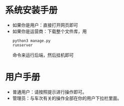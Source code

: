 # 系统安装手册
- 如果你是用户：直接打开网页即可
- 如果你是运营商：下载整个文件库，用<pre><code>python3 manage.py runserver</code></pre>命令来运行后端，然后挂机即可

# 用户手册
- 普通用户：请按照提示进行操作即可。
- 管理员：与车次有关的操作全部在你的用户下拉栏里面。
